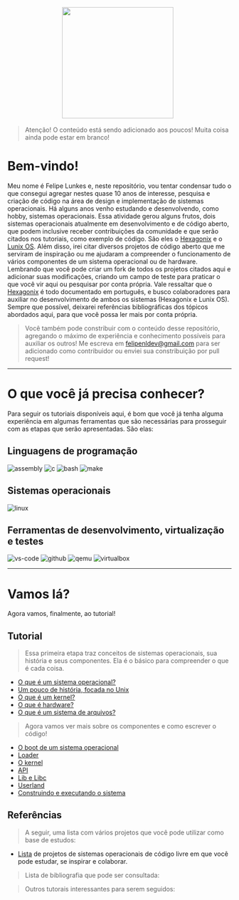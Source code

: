<p align='center'>
<a href="https://github.com/felipenlunkes/osdevbr"><img height="250" src="https://github.com/felipenlunkes/osdevbr/blob/main/img/header.gif"></a>&nbsp;&nbsp;
</p>

> Atenção! O conteúdo está sendo adicionado aos poucos! Muita coisa ainda pode estar em branco!

# Bem-vindo!

Meu nome é Felipe Lunkes e, neste repositório, vou tentar condensar tudo o que consegui agregar nestes quase 10 anos de interesse, pesquisa e criação de código na área de design e implementação de sistemas operacionais. Há alguns anos venho estudando e desenvolvendo, como hobby, sistemas operacionais. Essa atividade gerou alguns frutos, dois sistemas operacionais atualmente em desenvolvimento e de código aberto, que podem inclusive receber contribuições da comunidade e que serão citados nos tutoriais, como exemplo de código. São eles o [Hexagonix](https://github.com/hexagonix) e o [Lunix OS](https://github.com/felipenlunkes/lunix). Além disso, irei citar diversos projetos de código aberto que me serviram de inspiração ou me ajudaram a compreender o funcionamento de vários componentes de um sistema operacional ou de hardware. Lembrando que você pode criar um fork de todos os projetos citados aqui e adicionar suas modificações, criando um campo de teste para praticar o que você vir aqui ou pesquisar por conta própria. Vale ressaltar que o [Hexagonix](https://github.com/hexagonix) é todo documentado em português, e busco colaboradores para auxiliar no desenvolvimento de ambos os sistemas (Hexagonix e Lunix OS). Sempre que possível, deixarei referências bibliográficas dos tópicos abordados aqui, para que você possa ler mais por conta própria.

> Você também pode constribuir com o conteúdo desse repositório, agregando o máximo de experiência e conhecimento possíveis para auxiliar os outros! Me escreva em felipenldev@gmail.com para ser adicionado como contribuidor ou enviei sua constribuição por pull request!

<hr>

# O que você já precisa conhecer?

Para seguir os tutoriais disponíveis aqui, é bom que você já tenha alguma experiência em algumas ferramentas que são necessárias para prosseguir com as etapas que serão apresentadas. São elas:

## Linguagens de programação

![assembly](https://img.shields.io/badge/Assembly-F57842?style=for-the-badge&logo=assembly&logoColor=white)
![c](https://img.shields.io/badge/C-F5b342?style=for-the-badge&logo=c&logoColor=white)
![bash](https://img.shields.io/badge/Shell_Script-118515?style=for-the-badge&logo=gnu-bash&logoColor=white)
![make](https://img.shields.io/badge/Make-0077B5?style=for-the-badge&logo=cmake&logoColor=white)

## Sistemas operacionais

![linux](https://img.shields.io/badge/Linux-470137?style=for-the-badge&logo=linux&logoColor=white)

## Ferramentas de desenvolvimento, virtualização e testes

![vs-code](https://img.shields.io/badge/VS_Code-007ACC?style=for-the-badge&logo=Visual-Studio-Code&logoColor=white)
![github](https://img.shields.io/badge/GitHub-8117EB?style=for-the-badge&logo=github&logoColor=white)
![qemu](https://img.shields.io/badge/Qemu-0A0A0A?style=for-the-badge&logo=qemu&logoColor=white)
![virtualbox](https://img.shields.io/badge/VirtualBox-118515?style=for-the-badge&logo=virtualbox&logoColor=white)

<hr>

# Vamos lá?

Agora vamos, finalmente, ao tutorial!

## Tutorial

> Essa primeira etapa traz conceitos de sistemas operacionais, sua história e seus componentes. Ela é o básico para compreender o que é cada coisa.

* [O que é um sistema operacional?](https://github.com/felipenlunkes/osdevbr/blob/main/Tutoriais/SO.md)
* [Um pouco de história, focada no Unix](https://github.com/felipenlunkes/osdevbr/blob/main/Tutoriais/UNIX.md)
* [O que é um kernel?](https://github.com/felipenlunkes/osdevbr/blob/main/Tutoriais/KERNEL.md)
* [O que é hardware?](https://github.com/felipenlunkes/osdevbr/blob/main/Tutoriais/HARDWARE.md)
* [O que é um sistema de arquivos?](https://github.com/felipenlunkes/osdevbr/blob/main/Tutoriais/FS.md)

> Agora vamos ver mais sobre os componentes e como escrever o código!

* [O boot de um sistema operacional](https://github.com/felipenlunkes/osdevbr/blob/main/Tutoriais/BOOT.md)
* [Loader](https://github.com/felipenlunkes/osdevbr/blob/main/Tutoriais/LOADER.md)
* [O kernel](https://github.com/felipenlunkes/osdevbr/blob/main/Tutoriais/KERNMK.md)
* [API](https://github.com/felipenlunkes/osdevbr/blob/main/Tutoriais/API.md)
* [Lib e Libc](https://github.com/felipenlunkes/osdevbr/blob/main/Tutoriais/LIB.md)
* [Userland](https://github.com/felipenlunkes/osdevbr/blob/main/Tutoriais/USERLAND.md)
* [Construindo e executando o sistema](https://github.com/felipenlunkes/osdevbr/blob/main/Tutoriais/VIRT.md)

## Referências

> A seguir, uma lista com vários projetos que você pode utilizar como base de estudos:

* [Lista](https://github.com/felipenlunkes/osdevbr/blob/main/Refs/SO.md) de projetos de sistemas operacionais de código livre em que você pode estudar, se inspirar e colaborar.

> Lista de bibliografia que pode ser consultada:

> Outros tutorais interessantes para serem seguidos: